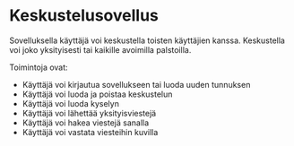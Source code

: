 # Keskustelusovellus
Sovelluksella käyttäjä voi keskustella toisten käyttäjien kanssa. Keskustella voi joko yksityisesti tai kaikille avoimilla palstoilla.

Toimintoja ovat:
- Käyttäjä voi kirjautua sovellukseen tai luoda uuden tunnuksen
- Käyttäjä voi luoda ja poistaa keskustelun
- Käyttäjä voi luoda kyselyn
- Käyttäjä voi lähettää yksityisviestejä
- Käyttäjä voi hakea viestejä sanalla
- Käyttäjä voi vastata viesteihin kuvilla
